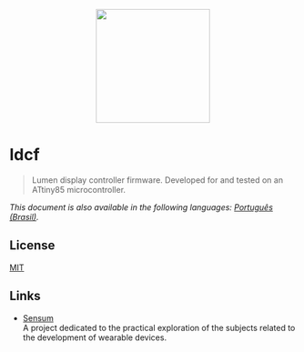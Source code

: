 <p align="center">
  <img src="https://avatars2.githubusercontent.com/u/39722014"
       alt="" width="200" />
</p>

# ldcf

> Lumen display controller firmware. Developed for and tested on an ATtiny85
  microcontroller.

_This document is also available in the following languages:
[Português (Brasil)](README.pt-br.md)._

## License

[MIT](LICENSE)

## Links

* [Sensum](https://github.com/radialle-sensum/sensum)  
  A project dedicated to the practical exploration of the subjects related to
  the development of wearable devices.